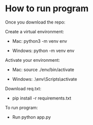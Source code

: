 # How to run program

Once you download the repo:

Create a virtual environment:

* Mac: python3 -m venv env

* Windows: python -m venv env


Activate your environment:

* Mac: source ./env/bin/activate

* Windows: .\env\Scripts\activate

Download req.txt:

* pip install -r requirements.txt

To run program:

* Run python app.py
